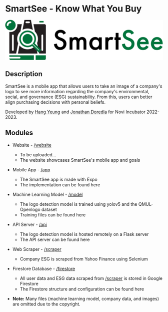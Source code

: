 # SmartSee - Know What You Buy

![SmartSee Banner](branding/readme-ver.png)

## Description

SmartSee is a mobile app that allows users to take an image of a company's logo to see more information regarding the company's environmental, social, and governance (ESG) sustainability. From this, users can better align purchasing decisions with personal beliefs.

Developed by [Hang Yeung](https://github.com/HangYeung1) and [Jonathan Doredla](https://github.com/jonathanyeetmon) for Novi Incubator 2022-2023.

## Modules

- Website - [/website](/website)

  - To be uploaded...
  - The website showcases SmartSee's mobile app and goals

- Mobile App - [/app](/app)

  - The SmartSee app is made with Expo
  - The implementation can be found here

- Machine Learning Model - [/model](/model)

  - The logo detection model is trained using yolov5 and the QMUL-Openlogo dataset
  - Training files can be found here

- API Server - [/api](/api)

  - The logo detection model is hosted remotely on a Flask server
  - The API server can be found here

- Web Scraper - [/scraper](/scraper)

  - Company ESG is scraped from Yahoo Finance using Selenium

- Firestore Database - [/firestore](/firestore)

  - All user data and ESG data scraped from [/scraper](/scraper) is stored in Google Firestore
  - The Firestore structure and configuration can be found here

- **Note:** Many files (machine learning model, company data, and images) are omitted due to the copyright.

